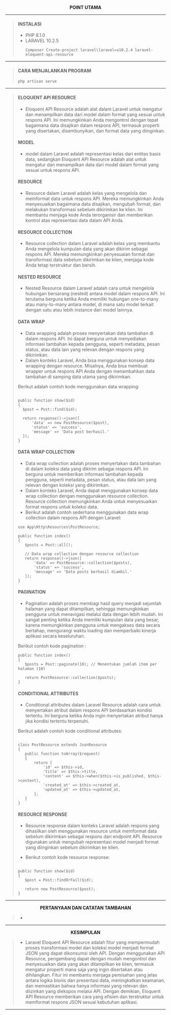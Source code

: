 <p align="center" >
  <b>POINT UTAMA</b>
</p>

---

> #### INSTALASI
> - PHP 8.1.0
> - LARAVEL 10.2.5
>   ```
>   Composer Create-project laravel\laravel=v10.2.4 laravel-eloquent-api-resource
>   ```
---
> #### CARA MENJALANKAN PROGRAM
> ```
> php artisan serve
> ```
---
> #### ELOQUENT API RESOURCE
> - Eloquent API Resource adalah alat dalam Laravel untuk mengatur dan menampilkan data dari model dalam format yang sesuai untuk respons API. Ini memungkinkan Anda mengontrol dengan tepat bagaimana data disajikan dalam respons API, termasuk properti yang disertakan, disembunyikan, dan format data yang diinginkan.
> 
> #### MODEL
> - model dalam Laravel adalah representasi kelas dari entitas basis data, sedangkan Eloquent API Resource adalah alat untuk mengatur dan menampilkan data dari model dalam format yang sesuai untuk respons API.
> 
> #### RESOURCE
> - Resource dalam Laravel adalah kelas yang mengelola dan memformat data untuk respons API. Mereka memungkinkan Anda menyesuaikan bagaimana data disajikan, mengubah format, dan melakukan transformasi sebelum dikirimkan ke klien. Ini membantu menjaga kode Anda terorganisir dan memberikan kontrol atas representasi data dalam API Anda.
>   
> #### RESOURCE COLLECTION
> - Resource collection dalam Laravel adalah kelas yang membantu Anda mengelola kumpulan data yang akan dikirim sebagai respons API. Mereka memungkinkan penyesuaian format dan transformasi data sebelum dikirimkan ke klien, menjaga kode Anda tetap terstruktur dan bersih.
> 
> #### NESTED RESOURCE
> - Nested Resource dalam Laravel adalah cara untuk mengelola hubungan bersarang (nested) antara model dalam respons API. Ini terutama berguna ketika Anda memiliki hubungan one-to-many atau many-to-many antara model, di mana satu model terkait dengan satu atau lebih instance dari model lainnya.
> 
> #### DATA WRAP
> - Data wrapping adalah proses menyertakan data tambahan di dalam respons API. Ini dapat berguna untuk menyediakan informasi tambahan kepada pengguna, seperti metadata, pesan status, atau data lain yang relevan dengan respons yang dikirimkan.
> - Dalam konteks Laravel, Anda bisa menggunakan konsep data wrapping dengan resource. Misalnya, Anda bisa membuat wrapper untuk respons API Anda dengan menambahkan data tambahan di samping data utama yang dikirimkan.
>
> 
> Berikut adalah contoh kode menggunakan data wrapping:
>  ```
>
>public function show($id)
>{
>    $post = Post::find($id);
>    
>    return response()->json([
>        'data' => new PostResource($post),
>        'status' => 'success',
>        'message' => 'Data post berhasil.'
>    ]);
>}
>```
> 
> #### DATA WRAP COLLECTION
> - Data wrap collection adalah proses menyertakan data tambahan di dalam koleksi data yang dikirim sebagai respons API. Ini berguna untuk memberikan informasi tambahan kepada pengguna, seperti metadata, pesan
status, atau data lain yang relevan dengan koleksi yang dikirimkan.
> - Dalam konteks Laravel, Anda dapat menggunakan konsep data wrap collection dengan menggunakan resource collection. Resource collection memungkinkan Anda untuk menyesuaikan format respons untuk koleksi data.
> - Berikut adalah contoh sederhana menggunakan data wrap collection dalam respons API dengan Laravel:
> ```
> use App\Http\Resources\PostResource;
>
>public function index()
>{
>    $posts = Post::all();
>    
>    // Data wrap collection dengan resource collection
>    return response()->json([
>        'data' => PostResource::collection($posts),
>        'status' => 'success',
>        'message' => 'Data posts berhasil diambil.'
>    ]);
>}
>```
> 
> #### PAGINATION
> - Pagination adalah proses membagi hasil query menjadi sejumlah halaman yang dapat ditampilkan, sehingga memungkinkan pengguna untuk menavigasi melalui data dengan lebih mudah. Ini sangat penting ketika Anda memiliki kumpulan data yang besar, karena memungkinkan pengguna untuk mengakses data secara bertahap, mengurangi waktu loading dan memperbaiki kinerja aplikasi secara keseluruhan.
> 
> Berikut contoh kode pagination :
> ```
>public function index()
>{
>    $posts = Post::paginate(10); // Menentukan jumlah item per halaman (10)
>
>    return PostResource::collection($posts);
>}
>```
> #### CONDITIONAL ATTRIBUTES
> - Conditional attributes dalam Laravel Resource adalah cara untuk menyertakan atribut dalam respons API berdasarkan kondisi tertentu. Ini berguna ketika Anda ingin menyertakan atribut hanya jika kondisi tertentu terpenuhi.
>
> 
> Berikut adalah contoh kode conditional attributes:
> ```
>
>class PostResource extends JsonResource
>{
>    public function toArray($request)
>    {
>        return [
>            'id' => $this->id,
>            'title' => $this->title,
>            'content' => $this->when($this->is_published, $this->content),
>            'created_at' => $this->created_at,
>            'updated_at' => $this->updated_at,
>        ];
>    }
>}
>```
> #### RESOURCE RESPONSE
> - Resource response dalam konteks Laravel adalah respons yang dihasilkan oleh menggunakan resource untuk memformat data sebelum dikirimkan sebagai respons dari endpoint API. Resource digunakan untuk mengubah representasi model menjadi format yang diinginkan sebelum dikirimkan ke klien.
> 
> - Berikut contoh kode resource response:
> ```
>
>public function show($id)
>{
>    $post = Post::findOrFail($id);
>
>    return new PostResource($post);
>}
>```

---

<p align="center" >
  <b>PERTANYAAN DAN CATATAN TAMBAHAN</b>
</p>

> - 

---

<p align="center" >
  <b>KESIMPULAN</b>
</p>

> - Laravel Eloquent API Resource adalah fitur yang mempermudah proses transformasi model dan koleksi model menjadi format JSON yang dapat dikonsumsi oleh API. Dengan menggunakan API Resource, pengembang dapat dengan mudah mengontrol dan menyesuaikan data yang akan ditampilkan ke klien, termasuk mengatur properti mana saja yang ingin disertakan atau dihilangkan. Fitur ini membantu menjaga pemisahan yang jelas antara logika bisnis dan presentasi data, meningkatkan keamanan, dan memastikan bahwa hanya informasi yang relevan dan diizinkan yang diekspos melalui API. Dengan demikian, Eloquent API Resource memberikan cara yang efisien dan terstruktur untuk memformat respons JSON sesuai kebutuhan aplikasi.

---

















